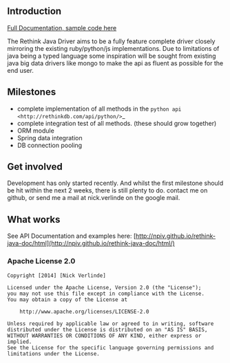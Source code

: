 ## Introduction

[Full Documentation, sample code here](http://npiv.github.io/rethink-java-doc/html/)

The Rethink Java Driver aims to be a fully feature complete driver closely mirroring the existing ruby/python/js implementations. Due to limitations of java being a typed language some inspiration will be sought from existing java big data drivers like mongo to make the api as fluent as possible for the end user.

## Milestones

 * complete implementation of all methods in the `python api <http://rethinkdb.com/api/python/>`_
 * complete integration test of all methods. (these should grow together)
 * ORM module 
 * Spring data integration
 * DB connection pooling

## Get involved

Development has only started recently. And whilst the first milestone should be hit within the next 2 weeks, there is still plenty to do. contact me on github, or send me a mail at nick.verlinde on the google mail.

## What works

See API Documentation and examples here: [http://npiv.github.io/rethink-java-doc/html](http://npiv.github.io/rethink-java-doc/html/)

### Apache License 2.0
```
Copyright [2014] [Nick Verlinde]

Licensed under the Apache License, Version 2.0 (the "License");
you may not use this file except in compliance with the License.
You may obtain a copy of the License at

    http://www.apache.org/licenses/LICENSE-2.0

Unless required by applicable law or agreed to in writing, software
distributed under the License is distributed on an "AS IS" BASIS,
WITHOUT WARRANTIES OR CONDITIONS OF ANY KIND, either express or implied.
See the License for the specific language governing permissions and
limitations under the License.
```
